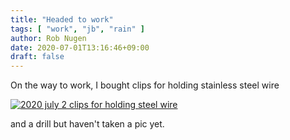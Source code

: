 ```yaml
---
title: "Headed to work"
tags: [ "work", "jb", "rain" ]
author: Rob Nugen
date: 2020-07-01T13:16:46+09:00
draft: false
---
```


On the way to work, I bought clips for holding stainless steel wire

[![2020 july 2 clips for holding steel wire](//b.robnugen.com/journal/2020/thumbs/2020_july_2_clips_for_holding_steel_wire.jpg)](//b.robnugen.com/journal/2020/2020_july_2_clips_for_holding_steel_wire.jpg)

and a drill but haven't taken a pic yet.
